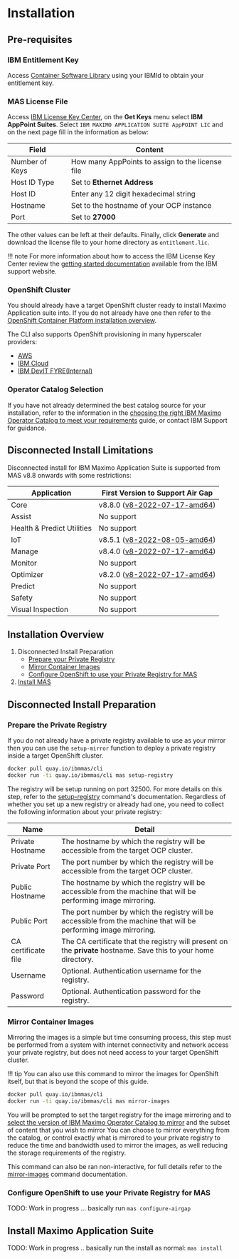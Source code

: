 Installation
===============================================================================


Pre-requisites
-------------------------------------------------------------------------------
### IBM Entitlement Key
Access [Container Software Library](https://myibm.ibm.com/products-services/containerlibrary) using your IBMId to obtain your entitlement key.

### MAS License File
Access [IBM License Key Center](https://licensing.subscribenet.com/control/ibmr/login), on the **Get Keys** menu select **IBM AppPoint Suites**.  Select `IBM MAXIMO APPLICATION SUITE AppPOINT LIC` and on the next page fill in the information as below:

| Field            | Content                                           |
| ---------------- | ------------------------------------------------- |
| Number of Keys   | How many AppPoints to assign to the license file  |
| Host ID Type     | Set to **Ethernet Address**                       |
| Host ID          | Enter any 12 digit hexadecimal string             |
| Hostname         | Set to the hostname of your OCP instance          |
| Port             | Set to **27000**                                  |


The other values can be left at their defaults.  Finally, click **Generate** and download the license file to your home directory as `entitlement.lic`.

!!! note
    For more information about how to access the IBM License Key Center review the [getting started documentation](https://www.ibm.com/support/pages/system/files/inline-files/GettingStartedEnglish_2020.pdf) available from the IBM support website.

### OpenShift Cluster
You should already have a target OpenShift cluster ready to install Maximo Application suite into.  If you do not already have one then refer to the [OpenShift Container Platform installation overview](https://docs.openshift.com/container-platform/4.10/installing/index.html).

The CLI also supports OpenShift provisioning in many hyperscaler providers:

- [AWS](../commands/provision-rosa.md)
- [IBM Cloud](../commands/provision-roks.md)
- [IBM DevIT FYRE(Internal)](../commands/provision-fyre.md)


### Operator Catalog Selection
If you have not already determined the best catalog source for your installation, refer to the information in the [choosing the right IBM Maximo Operator Catalog to meet your requirements](choosing-the-right-catalog.md) guide, or contact IBM Support for guidance.


Disconnected Install Limitations
-------------------------------------------------------------------------------
Disconnected install for IBM Maximo Application Suite is supported from MAS v8.8 onwards with some restrictions:

| Application                | First Version to Support Air Gap  |
| -------------------------- | --------------------------------- |
| Core                       |  v8.8.0 ([v8-2022-07-17-amd64](../catalogs/v8-220717-amd64.md))     |
| Assist                     |  No support                       |
| Health & Predict Utilities |  No support                       |
| IoT                        |  v8.5.1 ([v8-2022-08-05-amd64](../catalogs/v8-220805-amd64.md))     |
| Manage                     |  v8.4.0 ([v8-2022-07-17-amd64](../catalogs/v8-220717-amd64.md))     |
| Monitor                    |  No support                       |
| Optimizer                  |  v8.2.0 ([v8-2022-07-17-amd64](../catalogs/v8-220717-amd64.md))     |
| Predict                    |  No support                       |
| Safety                     |  No support                       |
| Visual Inspection          |  No support                       |


Installation Overview
-------------------------------------------------------------------------------
1. Disconnected Install Preparation
    - [Prepare your Private Registry](#prepare-the-private-registry)
    - [Mirror Container Images](#mirror-container-images)
    - [Configure OpenShift to use your Private Registry for MAS](#configure-the-cluster)
2. [Install MAS](#install-maximo-application-suite)


Disconnected Install Preparation
-------------------------------------------------------------------------------

### Prepare the Private Registry
If you do not already have a private registry available to use as your mirror then you can use the `setup-mirror` function to deploy a private registry inside a target OpenShift cluster.

```bash
docker pull quay.io/ibmmas/cli
docker run -ti quay.io/ibmmas/cli mas setup-registry
```

The registry will be setup running on port 32500.  For more details on this step, refer to the [setup-registry](../commands/setup-registry.md) command's documentation.  Regardless of whether you set up a new registry or already had one, you need to collect the following information about your private registry:

| Name | Detail |
| ---- | ------ |
| Private Hostname | The hostname by which the registry will be accessible from the target OCP cluster. |
| Private Port | The port number by which the registry will be accessible from the target OCP cluster. |
| Public Hostname | The hostname by which the registry will be accessible from the machine that will be performing image mirroring. |
| Public Port | The port number by which the registry will be accessible from the machine that will be performing image mirroring. |
| CA certificate file | The CA certificate that the registry will present on the **private** hostname. Save this to your home directory.  |
| Username | Optional.  Authentication username for the registry. |
| Password | Optional.  Authentication password for the registry. |


### Mirror Container Images
Mirroring the images is a simple but time consuming process, this step must be performed from a system with internet connectivity and network access your private registry, but does not need access to your target OpenShift cluster.

!!! tip
    You can also use this command to mirror the images for OpenShift itself, but that is beyond the scope of this guide.

```bash
docker pull quay.io/ibmmas/cli
docker run -ti quay.io/ibmmas/cli mas mirror-images
```

You will be prompted to set the target registry for the image mirroring and to [select the version of IBM Maximo Operator Catalog to mirror](choosing-the-right-catalog.md) and the subset of content that you wish to mirror  You can choose to mirror everything from the catalog, or control exactly what is mirrored to your private registry to reduce the time and bandwidth used to mirror the images, as well reducing the storage requirements of the registry.

This command can also be ran non-interactive, for full details refer to the [mirror-images](../commands/mirror-images.md) command documentation.


### Configure OpenShift to use your Private Registry for MAS
TODO: Work in progress ... basically run `mas configure-airgap`


Install Maximo Application Suite
-------------------------------------------------------------------------------
TODO: Work in progress .. basically run the install as normal: `mas install`
